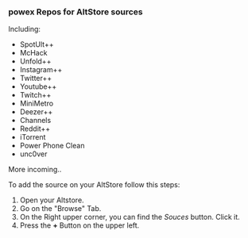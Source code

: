 ### powex Repos for AltStore sources
Including: 
 + SpotUlt++
 + McHack
 + Unfold++
 + Instagram++
 + Twitter++
 + Youtube++
 + Twitch++
 + MiniMetro
 + Deezer++
 + Channels
 + Reddit++
 + iTorrent
 + Power Phone Clean
 + unc0ver


More incoming..
 
To add the source on your AltStore follow this steps:

1. Open your Altstore.
2. Go on the "Browse" Tab.
3. On the Right upper corner, you can find the *Souces* button. Click it.
4. Press the **+** Button on the upper left.
